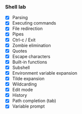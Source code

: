 ### Shell lab

- [x] Parsing
- [x] Executing commands
- [x] File redirection
- [x] Pipes
- [x] Ctrl-c / Exit
- [x] Zombie elimination
- [x] Quotes
- [x] Escape characters
- [x] Built-in functions
- [x] Subshell
- [x] Environment variable expansion
- [x] Tilde expansion
- [x] Wildcarding
- [x] Edit mode
- [x] History
- [x] Path completion (tab)
- [x] Variable prompt
